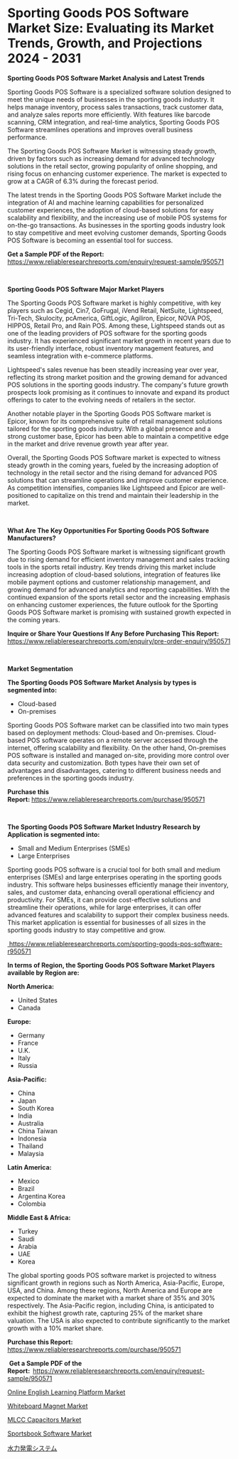 <p><h1>Sporting Goods POS Software Market Size: Evaluating its Market Trends, Growth, and Projections 2024 - 2031</h1></p><p><strong>Sporting Goods POS Software Market Analysis and Latest Trends</strong></p>
<p><p>Sporting Goods POS Software is a specialized software solution designed to meet the unique needs of businesses in the sporting goods industry. It helps manage inventory, process sales transactions, track customer data, and analyze sales reports more efficiently. With features like barcode scanning, CRM integration, and real-time analytics, Sporting Goods POS Software streamlines operations and improves overall business performance.</p><p>The Sporting Goods POS Software Market is witnessing steady growth, driven by factors such as increasing demand for advanced technology solutions in the retail sector, growing popularity of online shopping, and rising focus on enhancing customer experience. The market is expected to grow at a CAGR of 6.3% during the forecast period.</p><p>The latest trends in the Sporting Goods POS Software Market include the integration of AI and machine learning capabilities for personalized customer experiences, the adoption of cloud-based solutions for easy scalability and flexibility, and the increasing use of mobile POS systems for on-the-go transactions. As businesses in the sporting goods industry look to stay competitive and meet evolving customer demands, Sporting Goods POS Software is becoming an essential tool for success.</p></p>
<p><strong>Get a Sample PDF of the Report:&nbsp;</strong> <a href="https://www.reliableresearchreports.com/enquiry/request-sample/950571">https://www.reliableresearchreports.com/enquiry/request-sample/950571</a></p>
<p>&nbsp;</p>
<p><strong>Sporting Goods POS Software Major Market Players</strong></p>
<p><p>The Sporting Goods POS Software market is highly competitive, with key players such as Cegid, Cin7, GoFrugal, iVend Retail, NetSuite, Lightspeed, Tri-Tech, Skulocity, pcAmerica, GiftLogic, Agiliron, Epicor, NOVA POS, HIPPOS, Retail Pro, and Rain POS. Among these, Lightspeed stands out as one of the leading providers of POS software for the sporting goods industry. It has experienced significant market growth in recent years due to its user-friendly interface, robust inventory management features, and seamless integration with e-commerce platforms.</p><p>Lightspeed's sales revenue has been steadily increasing year over year, reflecting its strong market position and the growing demand for advanced POS solutions in the sporting goods industry. The company's future growth prospects look promising as it continues to innovate and expand its product offerings to cater to the evolving needs of retailers in the sector.</p><p>Another notable player in the Sporting Goods POS Software market is Epicor, known for its comprehensive suite of retail management solutions tailored for the sporting goods industry. With a global presence and a strong customer base, Epicor has been able to maintain a competitive edge in the market and drive revenue growth year after year.</p><p>Overall, the Sporting Goods POS Software market is expected to witness steady growth in the coming years, fueled by the increasing adoption of technology in the retail sector and the rising demand for advanced POS solutions that can streamline operations and improve customer experience. As competition intensifies, companies like Lightspeed and Epicor are well-positioned to capitalize on this trend and maintain their leadership in the market.</p></p>
<p>&nbsp;</p>
<p><strong>What Are The Key Opportunities For Sporting Goods POS Software Manufacturers?</strong></p>
<p><p>The Sporting Goods POS Software market is witnessing significant growth due to rising demand for efficient inventory management and sales tracking tools in the sports retail industry. Key trends driving this market include increasing adoption of cloud-based solutions, integration of features like mobile payment options and customer relationship management, and growing demand for advanced analytics and reporting capabilities. With the continued expansion of the sports retail sector and the increasing emphasis on enhancing customer experiences, the future outlook for the Sporting Goods POS Software market is promising with sustained growth expected in the coming years.</p></p>
<p><strong>Inquire or Share Your Questions If Any Before Purchasing This Report:</strong> <a href="https://www.reliableresearchreports.com/enquiry/pre-order-enquiry/950571">https://www.reliableresearchreports.com/enquiry/pre-order-enquiry/950571</a></p>
<p>&nbsp;</p>
<p><strong>Market Segmentation</strong></p>
<p><strong>The Sporting Goods POS Software Market Analysis by types is segmented into:</strong></p>
<p><ul><li>Cloud-based</li><li>On-premises</li></ul></p>
<p><p>Sporting Goods POS Software market can be classified into two main types based on deployment methods: Cloud-based and On-premises. Cloud-based POS software operates on a remote server accessed through the internet, offering scalability and flexibility. On the other hand, On-premises POS software is installed and managed on-site, providing more control over data security and customization. Both types have their own set of advantages and disadvantages, catering to different business needs and preferences in the sporting goods industry.</p></p>
<p><strong>Purchase this Report:&nbsp;</strong><a href="https://www.reliableresearchreports.com/purchase/950571">https://www.reliableresearchreports.com/purchase/950571</a></p>
<p>&nbsp;</p>
<p><strong>The Sporting Goods POS Software Market Industry Research by Application is segmented into:</strong></p>
<p><ul><li>Small and Medium Enterprises (SMEs)</li><li>Large Enterprises</li></ul></p>
<p><p>Sporting goods POS software is a crucial tool for both small and medium enterprises (SMEs) and large enterprises operating in the sporting goods industry. This software helps businesses efficiently manage their inventory, sales, and customer data, enhancing overall operational efficiency and productivity. For SMEs, it can provide cost-effective solutions and streamline their operations, while for large enterprises, it can offer advanced features and scalability to support their complex business needs. This market application is essential for businesses of all sizes in the sporting goods industry to stay competitive and grow.</p></p>
<p><a href="https://www.reliableresearchreports.com/sporting-goods-pos-software-r950571">&nbsp;https://www.reliableresearchreports.com/sporting-goods-pos-software-r950571</a></p>
<p><strong>In terms of Region, the Sporting Goods POS Software Market Players available by Region are:</strong></p>
<p>
    <p> <strong> North America: </strong>
        <ul>
            <li>United States</li>
            <li>Canada</li>
        </ul>
        </p> 
    <p> <strong> Europe: </strong>
        <ul>
            <li>Germany</li>
            <li>France</li>
            <li>U.K.</li>
            <li>Italy</li>
            <li>Russia</li>
        </ul>
        </p> 
    <p> <strong> Asia-Pacific: </strong>
        <ul>
            <li>China</li>
            <li>Japan</li>
            <li>South Korea</li>
            <li>India</li>
            <li>Australia</li>
            <li>China Taiwan</li>
            <li>Indonesia</li>
            <li>Thailand</li>
            <li>Malaysia</li>
        </ul>
        </p> 
    <p> <strong> Latin America: </strong>
        <ul>
            <li>Mexico</li>
            <li>Brazil</li>
            <li>Argentina Korea</li>
            <li>Colombia</li>
        </ul>
        </p> 
    <p> <strong> Middle East & Africa: </strong>
        <ul>
            <li>Turkey</li>
            <li>Saudi</li>
            <li>Arabia</li>
            <li>UAE</li>
            <li>Korea</li>
        </ul>
    </p>
    </p>
<p><p>The global sporting goods POS software market is projected to witness significant growth in regions such as North America, Asia-Pacific, Europe, USA, and China. Among these regions, North America and Europe are expected to dominate the market with a market share of 35% and 30% respectively. The Asia-Pacific region, including China, is anticipated to exhibit the highest growth rate, capturing 25% of the market share valuation. The USA is also expected to contribute significantly to the market growth with a 10% market share.</p></p>
<p><strong>Purchase this Report: </strong><a href="https://www.reliableresearchreports.com/purchase/950571">https://www.reliableresearchreports.com/purchase/950571</a></p>
<p>&nbsp;<strong>Get a Sample PDF of the Report:&nbsp;&nbsp;</strong><a href="https://www.reliableresearchreports.com/enquiry/request-sample/950571">https://www.reliableresearchreports.com/enquiry/request-sample/950571</a></p>
<p><strong></strong></p>
<p><p><a href="https://github.com/gamblestampleyjenny50m5sl6/Market-Research-Report-List-2/blob/main/online-english-learning-platform-market.md">Online English Learning Platform Market</a></p><p><a href="https://www.linkedin.com/pulse/whiteboard-magnet-market-size-reveals-best-marketing-channels-kzpuf">Whiteboard Magnet Market</a></p><p><a href="https://www.linkedin.com/pulse/analyzing-mlcc-capacitors-market-global-industry-perspective-bdw7c">MLCC Capacitors Market</a></p><p><a href="https://github.com/nicholepatriciadoylenwnrjr0/Market-Research-Report-List-2/blob/main/sportsbook-software-market.md">Sportsbook Software Market</a></p><p><a href="https://github.com/nemesis2824/Market-Research-Report-List-1/blob/main/685973454240.md">水力発電システム</a></p></p>